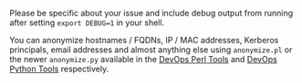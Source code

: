 Please be specific about your issue and include debug output from running after setting `export DEBUG=1` in your shell.

You can anonymize hostnames / FQDNs, IP / MAC addresses, Kerberos principals, email addresses and almost anything else using `anonymize.pl` or the newer `anonymize.py` available in the [DevOps Perl Tools](https://github.com/BuildScale/DevOps-Perl-tools) and [DevOps Python Tools](https://github.com/BuildScale/DevOps-Python-tools) respectively.
